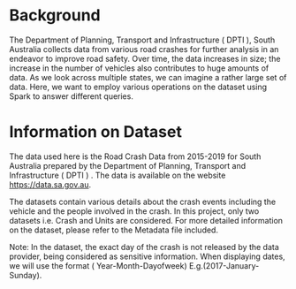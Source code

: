 # Background
The Department of Planning, Transport and Infrastructure ( DPTI ), South Australia collects data from various road crashes for further analysis in an endeavor to improve road safety. Over time, the data increases in size; the increase in the number of vehicles also contributes to huge amounts of data. As we look across multiple states, we can imagine a rather large set of data. Here, we want to employ various operations on the dataset using Spark to answer different queries.

# Information on Dataset
The data used here is the Road Crash Data from 2015-2019 for South Australia prepared by the Department of Planning, Transport and Infrastructure ( DPTI ) . The data is available on the website https://data.sa.gov.au.

The datasets contain various details about the crash events including the vehicle and the people involved in the crash. In this project, only two datasets i.e. Crash and Units are considered. For more detailed information on the dataset, please refer to the Metadata file included.

Note: In the dataset, the exact day of the crash is not released by the data provider, being considered as sensitive information. When displaying dates, we will use the format ( Year-Month-Dayofweek) E.g.(2017-January-Sunday).
